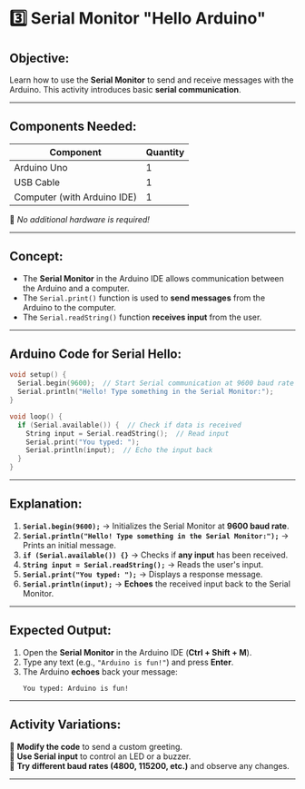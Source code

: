 # **3️⃣ Serial Monitor "Hello Arduino"**

## **Objective:**

Learn how to use the **Serial Monitor** to send and receive messages with the Arduino. This activity introduces basic **serial communication**.

---

## **Components Needed:**

| **Component**               | **Quantity** |
| --------------------------- | ------------ |
| Arduino Uno                 | 1            |
| USB Cable                   | 1            |
| Computer (with Arduino IDE) | 1            |

📌 _No additional hardware is required!_

---

## **Concept:**

- The **Serial Monitor** in the Arduino IDE allows communication between the Arduino and a computer.
- The `Serial.print()` function is used to **send messages** from the Arduino to the computer.
- The `Serial.readString()` function **receives input** from the user.

---

## **Arduino Code for Serial Hello:**

```cpp
void setup() {
  Serial.begin(9600);  // Start Serial communication at 9600 baud rate
  Serial.println("Hello! Type something in the Serial Monitor:");
}

void loop() {
  if (Serial.available()) {  // Check if data is received
    String input = Serial.readString();  // Read input
    Serial.print("You typed: ");
    Serial.println(input);  // Echo the input back
  }
}
```

---

## **Explanation:**

1. **`Serial.begin(9600);`** → Initializes the Serial Monitor at **9600 baud rate**.
2. **`Serial.println("Hello! Type something in the Serial Monitor:");`** → Prints an initial message.
3. **`if (Serial.available()) {}`** → Checks if **any input** has been received.
4. **`String input = Serial.readString();`** → Reads the user's input.
5. **`Serial.print("You typed: ");`** → Displays a response message.
6. **`Serial.println(input);`** → **Echoes** the received input back to the Serial Monitor.

---

## **Expected Output:**

1. Open the **Serial Monitor** in the Arduino IDE (**Ctrl + Shift + M**).
2. Type any text (e.g., `"Arduino is fun!"`) and press **Enter**.
3. The Arduino **echoes** back your message:
   ```
   You typed: Arduino is fun!
   ```

---

## **Activity Variations:**

🔹 **Modify the code** to send a custom greeting.  
🔹 **Use Serial input** to control an LED or a buzzer.  
🔹 **Try different baud rates (4800, 115200, etc.)** and observe any changes.

---
